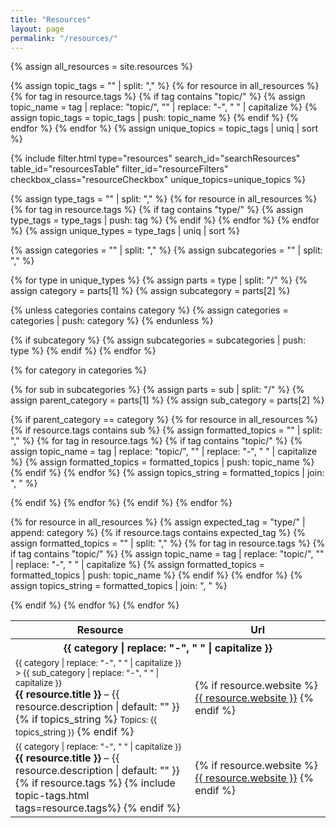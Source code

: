 ```yaml
---
title: "Resources"
layout: page
permalink: "/resources/"
---
```


{% assign all_resources = site.resources %}

<!-- Extract unique topics -->

{% assign topic_tags = "" | split: "," %}
{% for resource in all_resources %}
{% for tag in resource.tags %}
{% if tag contains "topic/" %}
{% assign topic_name = tag | replace: "topic/", "" | replace: "-", " " | capitalize %}
{% assign topic_tags = topic_tags | push: topic_name %}
{% endif %}
{% endfor %}
{% endfor %}
{% assign unique_topics = topic_tags | uniq | sort %}

<!-- Include the reusable filtering component -->

{% include filter.html
type="resources"
search_id="searchResources"
table_id="resourcesTable"
filter_id="resourceFilters"
checkbox_class="resourceCheckbox"
unique_topics=unique_topics
%}

<!-- Organizing Resources by Categories -->

{% assign type_tags = "" | split: "," %}
{% for resource in all_resources %}
{% for tag in resource.tags %}
{% if tag contains "type/" %}
{% assign type_tags = type_tags | push: tag %}
{% endif %}
{% endfor %}
{% endfor %}
{% assign unique_types = type_tags | uniq | sort %}

<!-- Creating hierarchical structure -->

{% assign categories = "" | split: "," %}
{% assign subcategories = "" | split: "," %}

{% for type in unique_types %}
{% assign parts = type | split: "/" %}
{% assign category = parts[1] %}
{% assign subcategory = parts[2] %}

{% unless categories contains category %}
{% assign categories = categories | push: category %}
{% endunless %}

{% if subcategory %}
{% assign subcategories = subcategories | push: type %}
{% endif %}
{% endfor %}

<!-- Table of Resources -->
<table id="resourcesTable" class="striped">
<thead>
<tr>
<th>Resource</th>
<th>Url</th>
</tr>
</thead>

{% for category in categories %}

<tbody>
<tr>
<th scope="rowgroup" colspan="6"><strong>{{ category | replace: "-", " " | capitalize }}</strong></th>
</tr>

{% for sub in subcategories %}
{% assign parts = sub | split: "/" %}
{% assign parent_category = parts[1] %}
{% assign sub_category = parts[2] %}

{% if parent_category == category %}
{% for resource in all_resources %}
{% if resource.tags contains sub %}
{% assign formatted_topics = "" | split: "," %}
{% for tag in resource.tags %}
{% if tag contains "topic/" %}
{% assign topic_name = tag | replace: "topic/", "" | replace: "-", " " | capitalize %}
{% assign formatted_topics = formatted_topics | push: topic_name %}
{% endif %}
{% endfor %}
{% assign topics_string = formatted_topics | join: ", " %}

<tr class="filterRow" data-topics="{{ topics_string }}">
<td>
  <small>{{ category | replace: "-", " " | capitalize }} > {{ sub_category | replace: "-", " " | capitalize }}</small><br/>
  <strong>{{ resource.title }}</strong> – {{ resource.description | default: "" }}<br/>
  {% if topics_string %}
  <small>Topics: {{ topics_string }}</small>
  {% endif %}
  </td>
<td>
{% if resource.website %}
<a href="{{ resource.website }}" target="_blank" rel="noopener">{{ resource.website }}</a>
{% endif %}
</td>
</tr>
{% endif %}
{% endfor %}
{% endif %}
{% endfor %}

<!-- Add resources without subcategories -->

{% for resource in all_resources %}
{% assign expected_tag = "type/" | append: category %}
{% if resource.tags contains expected_tag %}
{% assign formatted_topics = "" | split: "," %}
{% for tag in resource.tags %}
{% if tag contains "topic/" %}
{% assign topic_name = tag | replace: "topic/", "" | replace: "-", " " | capitalize %}
{% assign formatted_topics = formatted_topics | push: topic_name %}
{% endif %}
{% endfor %}
{% assign topics_string = formatted_topics | join: ", " %}

<tr class="filterRow" data-topics="{{ topics_string }}">
<td>
  <small>{{ category | replace: "-", " " | capitalize }}</small><br/>
  <strong>{{ resource.title }}</strong> – {{ resource.description | default: "" }}<br/>
  {% if resource.tags %}
    {% include topic-tags.html tags=resource.tags%}
  {% endif %}
</td>
<td>
{% if resource.website %}
<a href="{{ resource.website }}" target="_blank" rel="noopener">{{ resource.website }}</a>
{% endif %}
</td>
</tr>
{% endif %}
{% endfor %}
</tbody>
{% endfor %}
</table>
